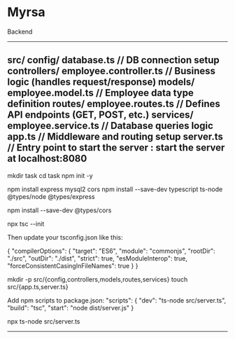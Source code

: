 # Myrsa
Backend

------------------------------------------------------------------------------------------------------------

src/
	config/
		database.ts          // DB connection setup
	controllers/
		employee.controller.ts  // Business logic (handles request/response)
	models/
		employee.model.ts    // Employee data type definition 
	routes/
		employee.routes.ts   // Defines API endpoints (GET, POST, etc.)
	services/
		employee.service.ts  // Database queries logic
	app.ts                   // Middleware and routing setup
	server.ts                // Entry point to start the server : start the server at localhost:8080
----------------------------------------------


mkdir task
cd task
npm init -y

npm install express mysql2 cors
npm install --save-dev typescript ts-node @types/node @types/express

npm install --save-dev @types/cors


npx tsc --init

Then update your tsconfig.json like this:

{
  "compilerOptions": {
    "target": "ES6",
    "module": "commonjs",
    "rootDir": "./src",
    "outDir": "./dist",
    "strict": true,
    "esModuleInterop": true,
    "forceConsistentCasingInFileNames": true
  }
}


mkdir -p src/{config,controllers,models,routes,services}
touch src/{app.ts,server.ts}


Add npm scripts to package.json:
"scripts": {
  "dev": "ts-node src/server.ts",
  "build": "tsc",
  "start": "node dist/server.js"
}

npx ts-node src/server.ts

-----------------------------------------------------------------------------------------------------
